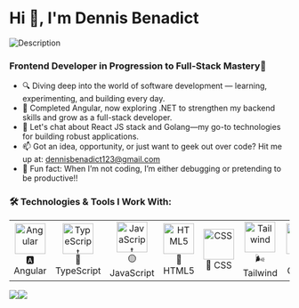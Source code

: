# Hi 👋, I'm Dennis Benadict
<img src="img.webp" alt="Description" class="inline-image">


### Frontend Developer in Progression to Full-Stack Mastery🚀



- 🔍 Diving deep into the world of software development — learning, experimenting, and building every day.
- 🌌 Completed Angular, now exploring .NET to strengthen my backend skills and grow as a full-stack developer.
- 💬 Let's chat about React JS stack and Golang—my go-to technologies for building robust applications.
- 📫 Got an idea, opportunity, or just want to geek out over code? Hit me up at: dennisbenadict123@gmail.com
- 🧠 Fun fact: When I’m not coding, I’m either debugging or pretending to be productive!!



### 🛠️ Technologies & Tools I Work With:

<table>
  <tr>
    <td align="center"><img src="https://angular.io/assets/images/logos/angular/angular.svg" alt="Angular" width="55" /><br>🅰️ Angular</td>
    <td align="center"><img src="https://skillicons.dev/icons?i=ts" alt="TypeScript" width="55" /><br>🔷 TypeScript</td>
    <td align="center"><img src="https://skillicons.dev/icons?i=js" alt="JavaScript" width="55" /><br>🟡 JavaScript</td>
    <td align="center"><img src="https://skillicons.dev/icons?i=html" alt="HTML5" width="55" /><br>🔶 HTML5</td>
    <td align="center"><img src="https://skillicons.dev/icons?i=css" alt="CSS" width="55" /><br>🔷 CSS</td>
    <td align="center"><img src="https://skillicons.dev/icons?i=tailwind" alt="Tailwind" width="55" /><br>🌬️ Tailwind</td>
    <td align="center"><img src="https://skillicons.dev/icons?i=github" alt="GitHub" width="55" /><br>🌐 GitHub</td>
  </tr>
</table>



<div style="display: flex;">
  <img src="https://github-readme-stats.vercel.app/api?username=dennisbenadict&show_icons=true&theme=tokyonight" />
  <img src="https://leetcard.jacoblin.cool/DennisBenadict?theme=dark&font=ABeeZee" />
</div>






